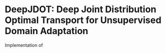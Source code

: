 # DeepJDOT: Deep Joint Distribution Optimal Transport for Unsupervised Domain Adaptation
Implementation of 
